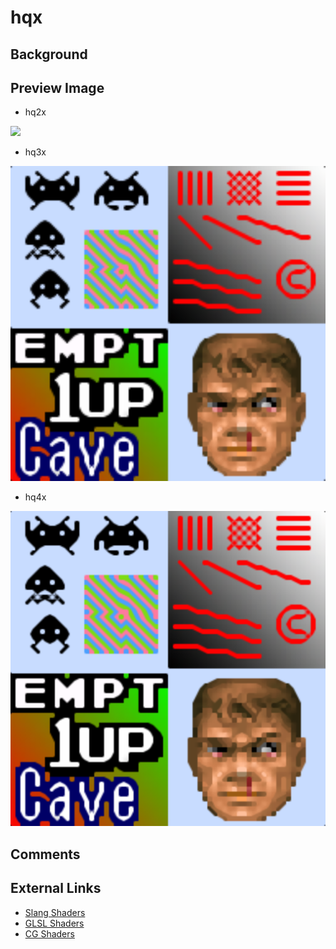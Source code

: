 # hqx

## Background

## Preview Image
* hq2x

![](../image/shader/hqx/hq2x.png)

* hq3x

![](../image/shader/hqx/hq3x.png)

* hq4x

![](../image/shader/hqx/hq4x.png)

## Comments

## External Links

* [Slang Shaders](https://github.com/libretro/slang-shaders)
* [GLSL Shaders](https://github.com/libretro/glsl-shaders)
* [CG Shaders](https://github.com/libretro/common-shaders)

